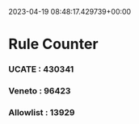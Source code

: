 2023-04-19 08:48:17.429739+00:00
# Rule Counter 
 ### UCATE : 430341

 ### Veneto : 96423

 ### Allowlist : 13929